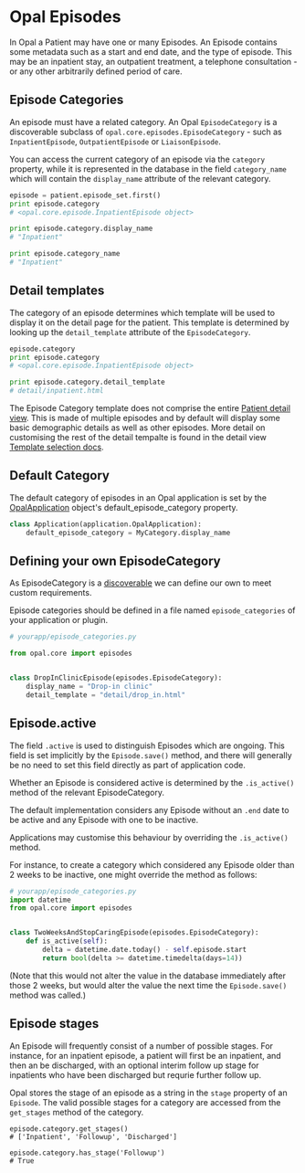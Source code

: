 # Opal Episodes

In Opal a Patient may have one or many Episodes. An Episode contains some metadata
such as a start and end date, and the type of episode. This may be an inpatient
stay, an outpatient treatment, a telephone consultation  - or any other arbitrarily
defined period of care.


## Episode Categories

An episode must have a related category. An Opal `EpisodeCategory` is a discoverable
subclass of `opal.core.episodes.EpisodeCategory` - such as `InpatientEpisode`,
`OutpatientEpisode` or `LiaisonEpisode`.

You can access the current category of an episode via the `category` property, while
it is represented in the database in the field `category_name` which will contain
the `display_name` attribute of the relevant category.

```python
episode = patient.episode_set.first()
print episode.category
# <opal.core.episode.InpatientEpisode object>

print episode.category.display_name
# "Inpatient"

print episode.category_name
# "Inpatient"
```

## Detail templates

The category of an episode determines which template will be used to display it
on the detail page for the patient. This template is determined by looking up
the `detail_template` attribute of the `EpisodeCategory`.

```python
episode.category
print episode.category
# <opal.core.episode.InpatientEpisode object>

print episode.category.detail_template
# detail/inpatient.html
```

The Episode Category template does not comprise the entire
[Patient detail view](/patient_detail_views.md). This is made of multiple episodes
and by default will display some basic demographic details as well as other episodes.
More detail on customising the rest of the detail tempalte is found in the detail view
[Template selection docs](/patient_detail_views.md#template-selection).

## Default Category

The default category of episodes in an Opal application is set by the
[OpalApplication](../reference/opal_application) object's default_episode_category
property.

```python
class Application(application.OpalApplication):
    default_episode_category = MyCategory.display_name
```

## Defining your own EpisodeCategory

As EpisodeCategory is a [discoverable](discoverable) we can define our own to
meet custom requirements.

Episode categories should be defined in a file named `episode_categories` of
your application or plugin.

```python
# yourapp/episode_categories.py

from opal.core import episodes


class DropInClinicEpisode(episodes.EpisodeCategory):
    display_name = "Drop-in clinic"
    detail_template = "detail/drop_in.html"

```

## Episode.active

The field `.active` is used to distinguish Episodes which are ongoing. This field
is set implicitly by the `Episode.save()` method, and there will generally be no
need to set this field directly as part of application code.

Whether an Episode is considered active is determined by the `.is_active()` method
of the relevant EpisodeCategory.

The default implementation considers any Episode without an `.end` date to be active
and any Episode with one to be inactive.

Applications may customise this behaviour by overriding the `.is_active()` method.

For instance, to create a category which considered any Episode older than 2 weeks to
be inactive, one might override the method as follows:

```python
# yourapp/episode_categories.py
import datetime
from opal.core import episodes


class TwoWeeksAndStopCaringEpisode(episodes.EpisodeCategory):
    def is_active(self):
        delta = datetime.date.today() - self.episode.start
        return bool(delta >= datetime.timedelta(days=14))

```

(Note that this would not alter the value in the database immediately after those 2
weeks, but would alter the value the next time the `Episode.save()` method was called.)

## Episode stages

An Episode will frequently consist of a number of possible stages. For instance,
for an inpatient episode, a patient will first be an inpatient, and then an
be discharged, with an optional interim follow up stage for inpatients who have been
discharged but requrie further follow up.

Opal stores the stage of an episode as a string in the `stage` property of an
`Episode`. The valid possible stages for a category are accessed from the
`get_stages` method of the category.

```
episode.category.get_stages()
# ['Inpatient', 'Followup', 'Discharged']

episode.category.has_stage('Followup')
# True
```
